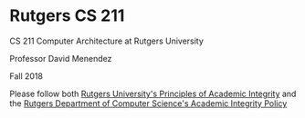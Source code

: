 # Rutgers CS 211
CS 211 Computer Architecture at Rutgers University

Professor David Menendez

Fall 2018

Please follow both [Rutgers University's Principles of Academic Integrity](http://academicintegrity.rutgers.edu/) and the [Rutgers Department of Computer Science's Academic Integrity Policy](https://www.cs.rutgers.edu/academic-integrity/introduction)
